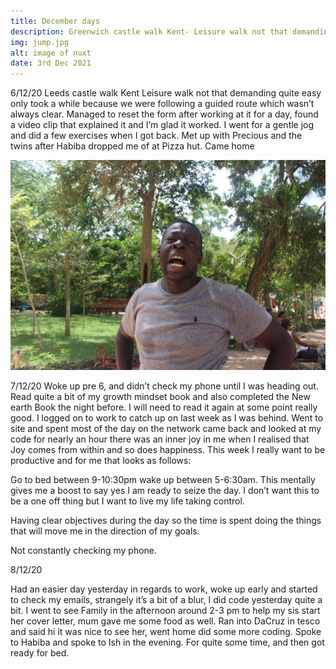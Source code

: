 ```yaml
---
title: December days
description: Greenwich castle walk Kent- Leisure walk not that demanding quite easy only took a while because we were following a guided route which wasn’t always clear.
img: jump.jpg
alt: image of nuxt
date: 3rd Dec 2021
---
```


6/12/20
Leeds castle walk Kent
Leisure walk not that demanding quite easy only took a while because we were following a guided route which wasn’t always clear.
Managed to reset the form after working at it for a day, found a video clip that explained it and I’m glad it worked. I went for a gentle jog and did a few exercises when I got back. Met up with Precious and the twins after Habiba dropped me of at Pizza hut. Came home

<img class="articleImage" src="heat.JPG">

7/12/20
Woke up pre 6, and didn’t check my phone until I was heading out. Read quite a bit of my growth mindset book and also completed the New earth Book the night before. I will need to read it again at some point really good. I logged on to work to catch up on last week as I was behind. Went to site and spent most of the day on the network came back and looked at my code for nearly an hour there was an inner joy in me when I realised that Joy comes from within and so does happiness. This week I really want to be productive and for me that looks as follows:

Go to bed between 9-10:30pm wake up between 5-6:30am.
This mentally gives me a boost to say yes I am ready to seize the day. I don’t want this to be a one off thing but I want to live my life taking control.

Having clear objectives during the day so the time is spent doing the things that will move me in the direction of my goals.

Not constantly checking my phone.

8/12/20

Had an easier day yesterday in regards to work, woke up early and started to check my emails, strangely it’s a bit of a blur, I did code yesterday quite a bit. I went to see Family in the afternoon around 2-3 pm to help my sis start her cover letter, mum gave me some food as well. Ran into DaCruz in tesco and said hi it was nice to see her, went home did some more coding. Spoke to Habiba and spoke to Ish in the evening. For quite some time, and then got ready for bed.
